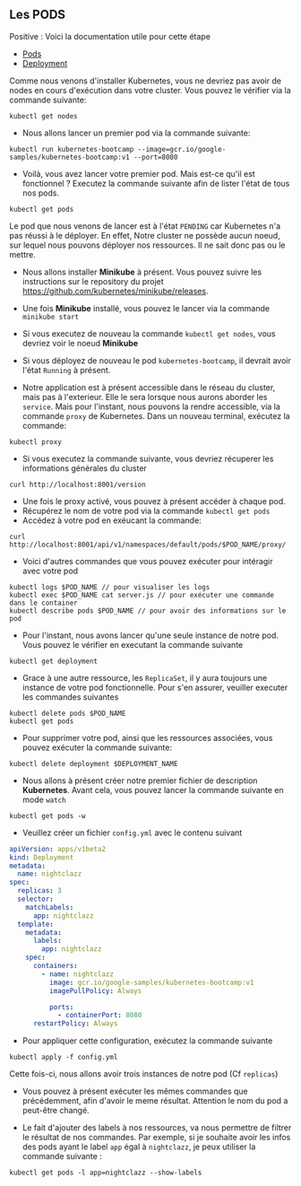 ## Les PODS

Positive
: Voici la documentation utile pour cette étape

- [Pods](https://kubernetes.io/docs/concepts/workloads/pods/pod/)
- [Deployment](https://kubernetes.io/docs/concepts/workloads/controllers/deployment/)

Comme nous venons d'installer Kubernetes, vous ne devriez pas avoir de nodes en cours d'exécution dans votre cluster. Vous pouvez le vérifier via la commande suivante:

```shell
kubectl get nodes
```

- Nous allons lancer un premier pod via la commande suivante:

```shell
kubectl run kubernetes-bootcamp --image=gcr.io/google-samples/kubernetes-bootcamp:v1 --port=8080
```

- Voilà, vous avez lancer votre premier pod. Mais est-ce qu'il est fonctionnel ? Executez la commande suivante afin de lister l'état de tous nos pods.

```shell
kubectl get pods
```

Le pod que nous venons de lancer est à l'état `PENDING` car Kubernetes n'a pas réussi à le déployer. En effet, Notre cluster ne possède aucun noeud, sur lequel nous pouvons déployer nos ressources. Il ne sait donc pas ou le mettre.

- Nous allons installer **Minikube** à présent. Vous pouvez suivre les instructions sur le repository du projet https://github.com/kubernetes/minikube/releases.

- Une fois **Minikube** installé, vous pouvez le lancer via la commande `minikube start`

- Si vous executez de nouveau la commande `kubectl get nodes`, vous devriez voir le noeud **Minikube**

- Si vous déployez de nouveau le pod `kubernetes-bootcamp`, il devrait avoir l'état `Running` à présent.

- Notre application est à présent accessible dans le réseau du cluster, mais pas à l'exterieur. Elle le sera lorsque nous aurons aborder les `service`. Mais pour l'instant, nous pouvons la rendre accessible, via la commande `proxy` de Kubernetes. Dans un nouveau terminal, exécutez la commande:

```shell
kubectl proxy
```

- Si vous executez la commande suivante, vous devriez récuperer les informations générales du cluster

```shell
curl http://localhost:8001/version
```

- Une fois le proxy activé, vous pouvez à présent accéder à chaque pod.
- Récupérez le nom de votre pod via la commande `kubectl get pods`
- Accédez à votre pod en exéucant la commande:

```shell
curl http://localhost:8001/api/v1/namespaces/default/pods/$POD_NAME/proxy/
```

- Voici d'autres commandes que vous pouvez exécuter pour intéragir avec votre pod

```shell
kubectl logs $POD_NAME // pour visualiser les logs
kubectl exec $POD_NAME cat server.js // pour exécuter une commande dans le container
kubectl describe pods $POD_NAME // pour avoir des informations sur le pod
```

- Pour l'instant, nous avons lancer qu'une seule instance de notre pod. Vous pouvez le vérifier en executant la commande suivante

```shell
kubectl get deployment
```

- Grace à une autre ressource, les `ReplicaSet`, il y aura toujours une instance de votre pod fonctionnelle. Pour s'en assurer, veuiller executer les commandes suivantes

```shell
kubectl delete pods $POD_NAME
kubectl get pods
```

- Pour supprimer votre pod, ainsi que les ressources associées, vous pouvez exécuter la commande suivante:

```shell
kubectl delete deployment $DEPLOYMENT_NAME
```

- Nous allons à présent créer notre premier fichier de description **Kubernetes**. Avant cela, vous pouvez lancer la commande suivante en mode `watch`

```shell
kubectl get pods -w
```

- Veuillez créer un fichier `config.yml` avec le contenu suivant

```yml
apiVersion: apps/v1beta2
kind: Deployment
metadata:
  name: nightclazz
spec:
  replicas: 3
  selector:
    matchLabels:
      app: nightclazz
  template:
    metadata:
      labels:
        app: nightclazz
    spec:
      containers:
        - name: nightclazz
          image: gcr.io/google-samples/kubernetes-bootcamp:v1
          imagePullPolicy: Always

          ports:
            - containerPort: 8080
      restartPolicy: Always
```

- Pour appliquer cette configuration, exécutez la commande suivante

```shell
kubectl apply -f config.yml
```

Cette fois-ci, nous allons avoir trois instances de notre pod (Cf `replicas`)

- Vous pouvez à présent exécuter les mêmes commandes que précédemment, afin d'avoir le meme résultat. Attention le nom du pod a peut-être changé.

- Le fait d'ajouter des labels à nos ressources, va nous permettre de filtrer le résultat de nos commandes. Par exemple, si je souhaite avoir les infos des pods ayant le label `app` égal à `nightclazz`, je peux utiliser la commande suivante :

```shell
kubectl get pods -l app=nightclazz --show-labels
```
